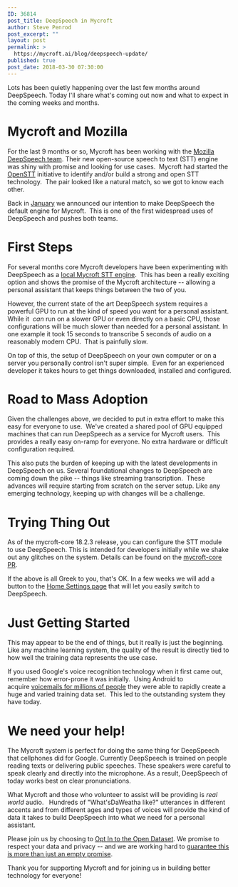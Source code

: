 ```yaml
---
ID: 36814
post_title: DeepSpeech in Mycroft
author: Steve Penrod
post_excerpt: ""
layout: post
permalink: >
  https://mycroft.ai/blog/deepspeech-update/
published: true
post_date: 2018-03-30 07:30:00
---
```

Lots has been quietly happening over the last few months around DeepSpeech. Today I'll share what's coming out now and what to expect in the coming weeks and months.
<h1>Mycroft and Mozilla</h1>
For the last 9 months or so, Mycroft has been working with the <a href="https://research.mozilla.org/machine-learning/">Mozilla DeepSpeech team</a>. Their new open-source speech to text (STT) engine was shiny with promise and looking for use cases.  Mycroft had started the <a href="https://openstt.org/">OpenSTT</a> initiative to identify and/or build a strong and open STT technology.  The pair looked like a natural match, so we got to know each other.

Back in <a href="https://mycroft.ai/blog/mycroft-speech-to-text-and-balance/">January</a> we announced our intention to make DeepSpeech the default engine for Mycroft.  This is one of the first widespread uses of DeepSpeech and pushes both teams.
<h1>First Steps</h1>
For several months core Mycroft developers have been experimenting with DeepSpeech as a <a href="https://github.com/MycroftAI/mycroft-core/pull/1370">local Mycroft STT engine</a>.  This has been a really exciting option and shows the promise of the Mycroft architecture -- allowing a personal assistant that keeps things between the two of you.

However, the current state of the art DeepSpeech system requires a powerful GPU to run at the kind of speed you want for a personal assistant. While it  <em>can</em> run on a slower GPU or even directly on a basic CPU, those configurations will be much slower than needed for a personal assistant. In one example it took 15 seconds to transcribe 5 seconds of audio on a reasonably modern CPU.  That is painfully slow.

On top of this, the setup of DeepSpeech on your own computer or on a server you personally control isn't super simple.  Even for an experienced developer it takes hours to get things downloaded, installed and configured.
<h1>Road to Mass Adoption</h1>
Given the challenges above, we decided to put in extra effort to make this easy for everyone to use.  We've created a shared pool of GPU equipped machines that can run DeepSpeech as a service for Mycroft users.  This provides a really easy on-ramp for everyone. No extra hardware or difficult configuration required.

This also puts the burden of keeping up with the latest developments in DeepSpeech on us. Several foundational changes to DeepSpeech are coming down the pike -- things like streaming transcription.  These advances will require starting from scratch on the server setup. Like any emerging technology, keeping up with changes will be a challenge.
<h1>Trying Thing Out</h1>
As of the mycroft-core 18.2.3 release, you can configure the STT module to use DeepSpeech. This is intended for developers initially while we shake out any glitches on the system. Details can be found on the <a href="https://github.com/MycroftAI/mycroft-core/pull/1503">mycroft-core PR</a>.

If the above is all Greek to you, that's OK. In a few weeks we will add a button to the <a href="https://home.mycroft.ai/#/setting/advanced">Home Settings page</a> that will let you easily switch to DeepSpeech.
<h1>Just Getting Started</h1>
This may appear to be the end of things, but it really is just the beginning.  Like any machine learning system, the quality of the result is directly tied to how well the training data represents the use case.

If you used Google's voice recognition technology when it first came out, remember how error-prone it was initially.  Using Android to acquire <a href="https://venturebeat.com/2015/08/11/google-details-how-it-cut-google-voice-transcription-error-rates-by-50/">voicemails for millions of people</a> they were able to rapidly create a huge and varied training data set.  This led to the outstanding system they have today.
<h1>We need your help!</h1>
The Mycroft system is perfect for doing the same thing for DeepSpeech that cellphones did for Google. Currently DeepSpeech is trained on people reading texts or delivering public speeches. These speakers were careful to speak clearly and directly into the microphone. As a result, DeepSpeech of today works best on clear pronunciations.

What Mycroft and those who volunteer to assist will be providing is <em>real world</em> audio.   Hundreds of "What'sDaWeatha like?" utterances in different accents and from different ages and types of voices will provide the kind of data it takes to build DeepSpeech into what we need for a personal assistant.

Please join us by choosing to <a href="https://home.mycroft.ai/#/setting/basic">Opt In to the Open Dataset</a>. We promise to respect your data and privacy -- and we are working hard to <a href="http://www.dailymail.co.uk/sciencetech/article-5553573/Facebook-never-sell-information-says-Mark-Zuckerberg-2009.html">guarantee this is more than just an empty promise</a>.

Thank you for supporting Mycroft and for joining us in building better technology for everyone!